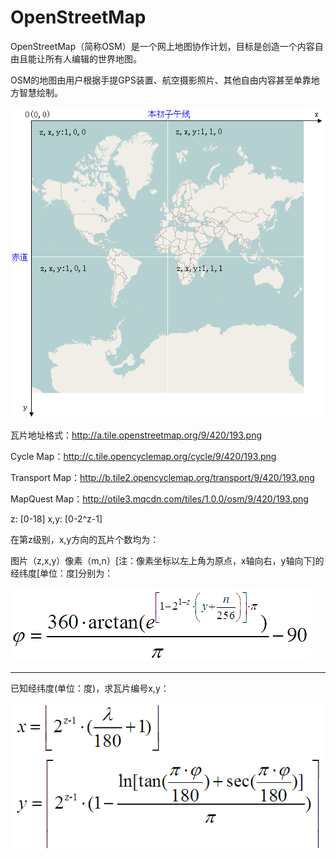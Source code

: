 #   OpenStreetMap  
OpenStreetMap（简称OSM）是一个网上地图协作计划，目标是创造一个内容自由且能让所有人编辑的世界地图。

OSM的地图由用户根据手提GPS装置、航空摄影照片、其他自由内容甚至单靠地方智慧绘制。

![Alt text](../assets/4.png)

瓦片地址格式：http://a.tile.openstreetmap.org/9/420/193.png

Cycle Map：http://c.tile.opencyclemap.org/cycle/9/420/193.png

Transport Map：http://b.tile2.opencyclemap.org/transport/9/420/193.png

MapQuest Map：http://otile3.mqcdn.com/tiles/1.0.0/osm/9/420/193.png

z: [0-18]    x,y: [0-2^z-1]

在第z级别，x,y方向的瓦片个数均为：

图片（z,x,y）像素（m,n）[注：像素坐标以左上角为原点，x轴向右，y轴向下]的经纬度[单位：度]分别为：

![Alt text](../assets/5.png)

----------------------------------------------------------------------------

已知经纬度(单位：度)，求瓦片编号x,y：

![Alt text](../assets/6.png)

